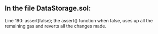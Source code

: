 ## In the file DataStorage.sol: 
Line 190:	    assert(false);
the assert() function when false, uses up all the remaining gas and reverts all the changes made.